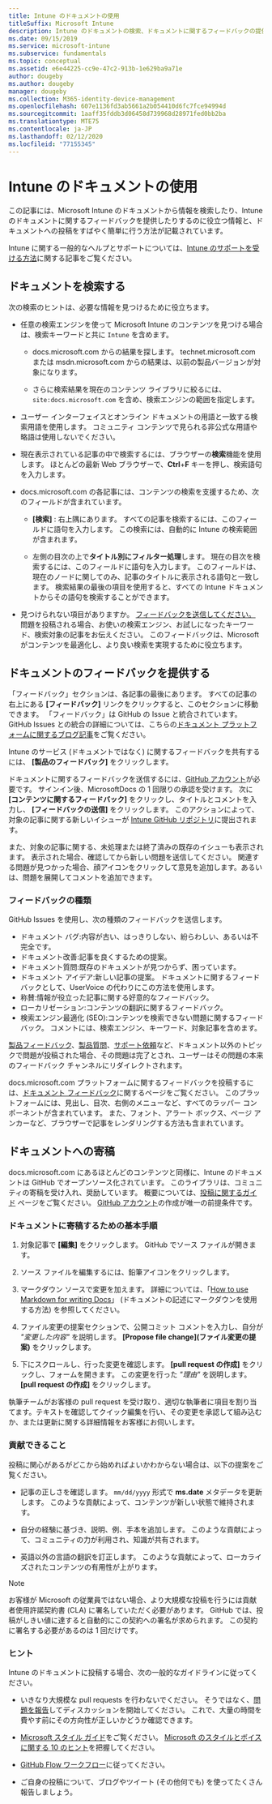 ```yaml
---
title: Intune のドキュメントの使用
titleSuffix: Microsoft Intune
description: Intune のドキュメントの検索、ドキュメントに関するフィードバックの提供、ドキュメントへの投稿を行う方法について説明します。
ms.date: 09/15/2019
ms.service: microsoft-intune
ms.subservice: fundamentals
ms.topic: conceptual
ms.assetid: e6e44225-cc9e-47c2-913b-1e629ba9a71e
author: dougeby
ms.author: dougeby
manager: dougeby
ms.collection: M365-identity-device-management
ms.openlocfilehash: 607e1136fd3ab5661a2b054410d6fc7fce94994d
ms.sourcegitcommit: 1aaff35fddb3d06458d739968d28971fed0bb2ba
ms.translationtype: MTE75
ms.contentlocale: ja-JP
ms.lasthandoff: 02/12/2020
ms.locfileid: "77155345"
---
```

# <a name="using-the-intune-docs"></a>Intune のドキュメントの使用

この記事には、Microsoft Intune のドキュメントから情報を検索したり、Intune のドキュメントに関するフィードバックを提供したりするのに役立つ情報と、ドキュメントへの投稿をすばやく簡単に行う方法が記載されています。

Intune に関する一般的なヘルプとサポートについては、[Intune のサポートを受ける方法](../get-support.md)に関する記事をご覧ください。

## <a name="search-the-docs"></a>ドキュメントを検索する

 次の検索のヒントは、必要な情報を見つけるために役立ちます。  

- 任意の検索エンジンを使って Microsoft Intune のコンテンツを見つける場合は、検索キーワードと共に `Intune` を含めます。  

  - docs.microsoft.com からの結果を探します。 technet.microsoft.com または msdn.microsoft.com からの結果は、以前の製品バージョンが対象になります。  

  - さらに検索結果を現在のコンテンツ ライブラリに絞るには、`site:docs.microsoft.com` を含め、検索エンジンの範囲を指定します。  

- ユーザー インターフェイスとオンライン ドキュメントの用語と一致する検索用語を使用します。 コミュニティ コンテンツで見られる非公式な用語や略語は使用しないでください。

- 現在表示されている記事の中で検索するには、ブラウザーの**検索**機能を使用します。 ほとんどの最新 Web ブラウザーで、**Ctrl**+**F** キーを押し、検索語句を入力します。  

- docs.microsoft.com の各記事には、コンテンツの検索を支援するため、次のフィールドが含まれています。  

  - **[検索]** : 右上隅にあります。 すべての記事を検索するには、このフィールドに語句を入力します。 この検索には、自動的に Intune の検索範囲が含まれます。

  - 左側の目次の上で**タイトル別にフィルター処理**します。 現在の目次を検索するには、このフィールドに語句を入力します。 このフィールドは、現在のノードに関してのみ、記事のタイトルに表示される語句と一致します。 検索結果の最後の項目を使用すると、すべての Intune ドキュメントからその語句を検索することができます。

- 見つけられない項目がありますか。 [フィードバックを送信してください。](#provide-doc-feedback) 問題を投稿される場合、お使いの検索エンジン、お試しになったキーワード、検索対象の記事をお伝えください。 このフィードバックは、Microsoft がコンテンツを最適化し、より良い検索を実現するために役立ちます。  

## <a name="provide-doc-feedback"></a>ドキュメントのフィードバックを提供する

「フィードバック」セクションは、各記事の最後にあります。 すべての記事の右上にある **[フィードバック]** リンクをクリックすると、このセクションに移動できます。 「フィードバック」は GitHub の Issue と統合されています。 GitHub Issues との統合の詳細については、こちらの[ドキュメント プラットフォームに関するブログ記事](https://docs.microsoft.com/teamblog/a-new-feedback-system-is-coming-to-docs)をご覧ください。

Intune のサービス (ドキュメントではなく) に関するフィードバックを共有するには、 **[製品のフィードバック]** をクリックします。

ドキュメントに関するフィードバックを送信するには、[GitHub アカウント](https://github.com/join)が必要です。 サインイン後、MicrosoftDocs の 1 回限りの承認を受けます。 次に **[コンテンツに関するフィードバック]** をクリックし、タイトルとコメントを入力し、 **[フィードバックの送信]** をクリックします。 このアクションによって、対象の記事に関する新しいイシューが [Intune GitHub リポジトリ](https://github.com/MicrosoftDocs/intunedocs/issues)に提出されます。

また、対象の記事に関する、未処理または終了済みの既存のイシューも表示されます。 表示された場合、確認してから新しい問題を送信してください。 関連する問題が見つかった場合、顔アイコンをクリックして意見を追加します。あるいは、問題を展開してコメントを追加できます。

### <a name="types-of-feedback"></a>フィードバックの種類

GitHub Issues を使用し、次の種類のフィードバックを送信します。

- ドキュメント バグ:内容が古い、はっきりしない、紛らわしい、あるいは不完全です。
- ドキュメント改善:記事を良くするための提案。
- ドキュメント質問:既存のドキュメントが見つからず、困っています。
- ドキュメント アイデア:新しい記事の提案。 ドキュメントに関するフィードバックとして、UserVoice の代わりにこの方法を使用します。
- 称賛:情報が役立った記事に関する好意的なフィードバック。
- ローカリゼーション:コンテンツの翻訳に関するフィードバック。
- 検索エンジン最適化 (SEO):コンテンツを検索できない問題に関するフィードバック。 コメントには、検索エンジン、キーワード、対象記事を含めます。

[製品フィードバック](https://microsoftintune.uservoice.com/forums/291681-ideas)、[製品質問](https://social.technet.microsoft.com/Forums/en-US/home?forum=microsoftintuneprod)、[サポート依頼](../get-support.md)など、ドキュメント以外のトピックで問題が投稿された場合、その問題は完了とされ、ユーザーはその問題の本来のフィードバック チャンネルにリダイレクトされます。

docs.microsoft.com プラットフォームに関するフィードバックを投稿するには、[ドキュメント フィードバック](https://aka.ms/sitefeedback)に関するページをご覧ください。 このプラットフォームには、見出し、目次、右側のメニューなど、すべてのラッパー コンポーネントが含まれています。 また、フォント、アラート ボックス、ページ アンカーなど、ブラウザーで記事をレンダリングする方法も含まれています。

## <a name="contribute-to-docs"></a>ドキュメントへの寄稿

docs.microsoft.com にあるほとんどのコンテンツと同様に、Intune のドキュメントは GitHub でオープンソース化されています。 このライブラリは、コミュニティの寄稿を受け入れ、奨励しています。 概要については、[投稿に関するガイド](https://docs.microsoft.com/contribute) ページをご覧ください。 [GitHub アカウント](https://github.com/join)の作成が唯一の前提条件です。

### <a name="basic-steps-to-contribute-to-docs"></a>ドキュメントに寄稿するための基本手順

1. 対象記事で **[編集]** をクリックします。 GitHub でソース ファイルが開きます。  

2. ソース ファイルを編集するには、鉛筆アイコンをクリックします。  

3. マークダウン ソースで変更を加えます。 詳細については、「[How to use Markdown for writing Docs](https://docs.microsoft.com/contribute/contribute-how-to-write-use-markdown)」 (ドキュメントの記述にマークダウンを使用する方法) を参照してください。  

4. ファイル変更の提案セクションで、公開コミット コメントを入力し、自分が *"変更した内容"* を説明します。 **[Propose file change]\(ファイル変更の提案\)** をクリックします。  

5. 下にスクロールし、行った変更を確認します。 **[pull request の作成]** をクリックし、フォームを開きます。 この変更を行った *"理由"* を説明します。 **[pull request の作成]** をクリックします。

執筆チームがお客様の pull request を受け取り、適切な執筆者に項目を割り当てます。テキストを確認してクイック編集を行い、その変更を承認して組み込むか、または更新に関する詳細情報をお客様にお伺いします。  

### <a name="what-to-contribute"></a>貢献できること

投稿に関心があるがどこから始めればよいかわからない場合は、以下の提案をご覧ください。  

- 記事の正しさを確認します。 `mm/dd/yyyy` 形式で **ms.date** メタデータを更新します。 このような貢献によって、コンテンツが新しい状態で維持されます。  

- 自分の経験に基づき、説明、例、手本を追加します。 このような貢献によって、コミュニティの力が利用され、知識が共有されます。

- 英語以外の言語の翻訳を訂正します。 このような貢献によって、ローカライズされたコンテンツの有用性が上がります。  

> [!Note]  
> お客様が Microsoft の従業員ではない場合、より大規模な投稿を行うには貢献者使用許諾契約書 (CLA) に署名していただく必要があります。 GitHub では、投稿がしきい値に達すると自動的にこの契約への署名が求められます。 この契約に署名する必要があるのは 1 回だけです。

### <a name="tips"></a>ヒント

Intune のドキュメントに投稿する場合、次の一般的なガイドラインに従ってください。

- いきなり大規模な pull requests を行わないでください。 そうではなく、[問題を報告](#provide-doc-feedback)してディスカッションを開始してください。 これで、大量の時間を費やす前にその方向性が正しいかどうか確認できます。  

- [Microsoft スタイル ガイド](https://aka.ms/MicrosoftStyle)をご覧ください。 [Microsoft のスタイルとボイスに関する 10 のヒント](https://docs.microsoft.com/style-guide/top-10-tips-style-voice)を把握してください。  

- [GitHub Flow ワークフロー](https://guides.github.com/introduction/flow/)に従ってください。  

- ご自身の投稿について、ブログやツイート (その他何でも) を使ってたくさん報告しましょう。  
